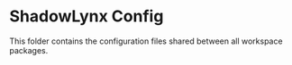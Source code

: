 # ShadowLynx Config

This folder contains the configuration files shared between all workspace packages.
